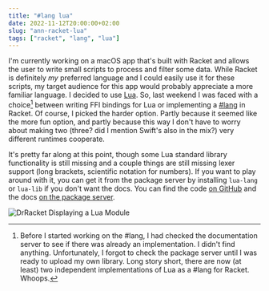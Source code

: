 ```yaml
---
title: "#lang lua"
date: 2022-11-12T20:00:00+02:00
slug: "ann-racket-lua"
tags: ["racket", "lang", "lua"]
---
```


I'm currently working on a macOS app that's built with Racket and
allows the user to write small scripts to process and filter some
data.  While Racket is definitely _my_ preferred language and I could
easily use it for these scripts, my target audience for this app would
probably appreciate a more familiar language.  I decided to use [Lua].
So, last weekend I was faced with a choice[^1] between writing FFI
bindings for Lua or implementing a [#lang] in Racket.  Of course, I
picked the harder option.  Partly because it seemed like the more fun
option, and partly because this way I don't have to worry about making
two (three? did I mention Swift's also in the mix?) very different
runtimes cooperate.

It's pretty far along at this point, though some Lua standard library
functionality is still missing and a couple things are still missing
lexer support (long brackets, scientific notation for numbers).  If
you want to play around with it, you can get it from the package
server by installing `lua-lang` or `lua-lib` if you don't want the
docs.  You can find the code [on GitHub][code] and the docs [on the
package server][docs].

![DrRacket Displaying a Lua Module](/img/racket-lua.png)

[^1]: Before I started working on the #lang, I had checked the
documentation server to see if there was already an implementation.  I
didn't find anything.  Unfortunately, I forgot to check the package
server until I was ready to upload my own library.  Long story short,
there are now (at least) two[^2] independent implementations of Lua as
a #lang for Racket.  Whoops.

[^2]: The other one you can find [here][lure].

[Lua]: https://lua.org
[#lang]: https://docs.racket-lang.org/guide/Module_Syntax.html#%28part._hash-lang%29
[code]: https://github.com/Bogdanp/racket-lua
[docs]: https://docs.racket-lang.org/lua-manual@lua-lang/index.html
[lure]: https://github.com/ShawSumma/lure

